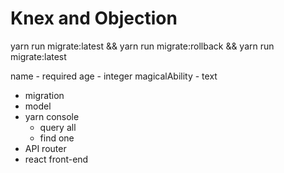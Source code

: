 # Knex and Objection

yarn run migrate:latest && yarn run migrate:rollback && yarn run migrate:latest

name - required
age - integer
magicalAbility - text

- migration
- model
- yarn console
  - query all
  - find one
- API router
- react front-end
